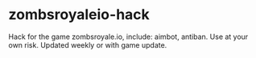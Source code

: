 # zombsroyaleio-hack
Hack for the game zombsroyale.io, include: aimbot, antiban. Use at your own risk. Updated weekly or with game update.
